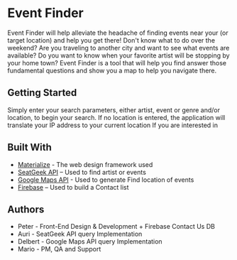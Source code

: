 # Event Finder

Event Finder will help alleviate the headache of finding events near your (or target location) and help you get there!
Don't know what to do over the weekend? Are you traveling to another city and want to see what events are available?
Do you want to know when your favorite artist will be stopping by your home town? Event Finder is a tool that will 
help you find answer those fundamental questions and show you a map to help you navigate there.

## Getting Started

Simply enter your search parameters, either artist, event or genre and/or location, to begin your search.  If no location is entered, the application will translate your IP address to your current location
If you are interested in

## Built With
* [Materialize]( https://materializecss.com/getting-started.html) - The web design framework used
* [SeatGeek API]( https://platform.seatgeek.com/) – Used to find artist or events
* [Google Maps API](https://developers.google.com/maps/documentation/) - Used to generate Find location of events
* [Firebase]( https://firebase.google.com/) – Used to build a Contact list

## Authors
* Peter - Front-End Design & Development + Firebase Contact Us DB
* Auri - SeatGeek API query Implementation
* Delbert - Google Maps API query Implementation
* Mario - PM, QA and Support